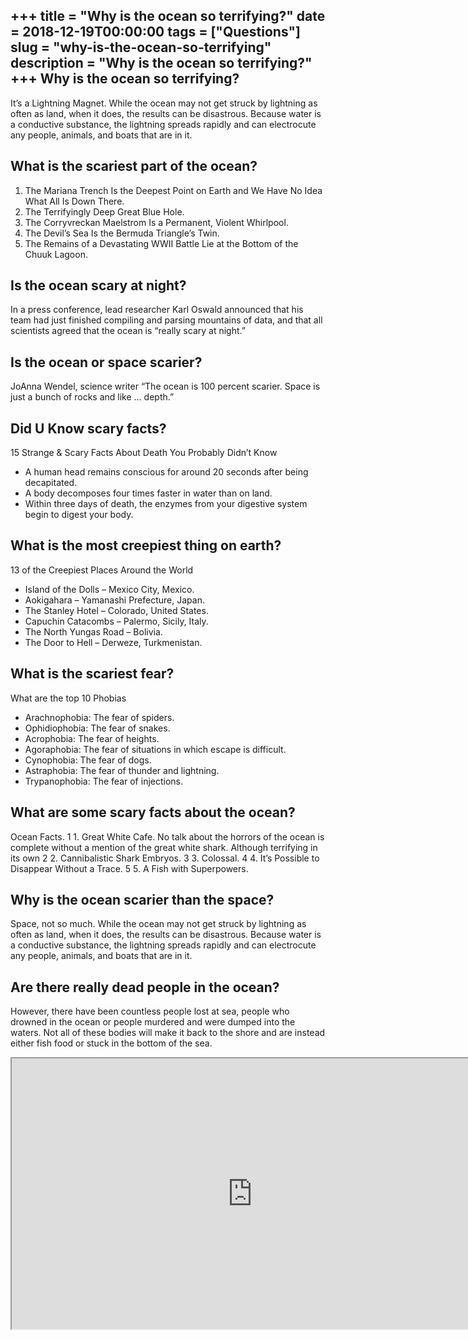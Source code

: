 +++
title = "Why is the ocean so terrifying?"
date = 2018-12-19T00:00:00
tags = ["Questions"]
slug = "why-is-the-ocean-so-terrifying"
description = "Why is the ocean so terrifying?"
+++
Why is the ocean so terrifying?
-------------------------------

It’s a Lightning Magnet. While the ocean may not get struck by lightning as often as land, when it does, the results can be disastrous. Because water is a conductive substance, the lightning spreads rapidly and can electrocute any people, animals, and boats that are in it.

What is the scariest part of the ocean?
---------------------------------------

1. The Mariana Trench Is the Deepest Point on Earth and We Have No Idea What All Is Down There.
2. The Terrifyingly Deep Great Blue Hole.
3. The Corryvreckan Maelstrom Is a Permanent, Violent Whirlpool.
4. The Devil’s Sea Is the Bermuda Triangle’s Twin.
5. The Remains of a Devastating WWII Battle Lie at the Bottom of the Chuuk Lagoon.

Is the ocean scary at night?
----------------------------

In a press conference, lead researcher Karl Oswald announced that his team had just finished compiling and parsing mountains of data, and that all scientists agreed that the ocean is “really scary at night.”

Is the ocean or space scarier?
------------------------------

JoAnna Wendel, science writer “The ocean is 100 percent scarier. Space is just a bunch of rocks and like … depth.”

Did U Know scary facts?
-----------------------

15 Strange &amp; Scary Facts About Death You Probably Didn’t Know

- A human head remains conscious for around 20 seconds after being decapitated.
- A body decomposes four times faster in water than on land.
- Within three days of death, the enzymes from your digestive system begin to digest your body.

What is the most creepiest thing on earth?
------------------------------------------

13 of the Creepiest Places Around the World

- Island of the Dolls – Mexico City, Mexico.
- Aokigahara – Yamanashi Prefecture, Japan.
- The Stanley Hotel – Colorado, United States.
- Capuchin Catacombs – Palermo, Sicily, Italy.
- The North Yungas Road – Bolivia.
- The Door to Hell – Derweze, Turkmenistan.

What is the scariest fear?
--------------------------

What are the top 10 Phobias

- Arachnophobia: The fear of spiders.
- Ophidiophobia: The fear of snakes.
- Acrophobia: The fear of heights.
- Agoraphobia: The fear of situations in which escape is difficult.
- Cynophobia: The fear of dogs.
- Astraphobia: The fear of thunder and lightning.
- Trypanophobia: The fear of injections.

What are some scary facts about the ocean?
------------------------------------------

Ocean Facts. 1 1. Great White Cafe. No talk about the horrors of the ocean is complete without a mention of the great white shark. Although terrifying in its own 2 2. Cannibalistic Shark Embryos. 3 3. Colossal. 4 4. It’s Possible to Disappear Without a Trace. 5 5. A Fish with Superpowers.

Why is the ocean scarier than the space?
----------------------------------------

Space, not so much. While the ocean may not get struck by lightning as often as land, when it does, the results can be disastrous. Because water is a conductive substance, the lightning spreads rapidly and can electrocute any people, animals, and boats that are in it.

Are there really dead people in the ocean?
------------------------------------------

However, there have been countless people lost at sea, people who drowned in the ocean or people murdered and were dumped into the waters. Not all of these bodies will make it back to the shore and are instead either fish food or stuck in the bottom of the sea.

<iframe allow="accelerometer; autoplay; clipboard-write; encrypted-media; gyroscope; picture-in-picture" allowfullscreen="" class="__youtube_prefs__  epyt-is-override  no-lazyload" data-no-lazy="1" data-origheight="433" data-origwidth="770" data-skipgform_ajax_framebjll="" height="433" id="_ytid_89008" loading="lazy" src="https://www.youtube.com/embed/wHSmAsNBCDc?enablejsapi=1&autoplay=0&cc_load_policy=0&cc_lang_pref=&iv_load_policy=1&loop=0&modestbranding=0&rel=1&fs=1&playsinline=0&autohide=2&theme=dark&color=red&controls=1&" title="YouTube player" width="770"></iframe>